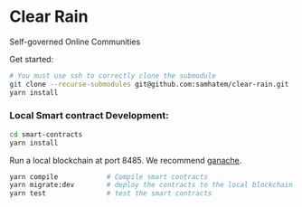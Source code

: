 # Clear Rain
Self-governed Online Communities

Get started:
```bash
# You must use ssh to correctly clone the submodule
git clone --recurse-submodules git@github.com:samhatem/clear-rain.git 
yarn install
```

### Local Smart contract Development:
```bash
cd smart-contracts
yarn install
```

Run a local blockchain at port 8485. We recommend [ganache](https://www.trufflesuite.com/ganache).

```bash
yarn compile            # Compile smart contracts
yarn migrate:dev        # deploy the contracts to the local blockchain
yarn test               # test the smart contracts
```

